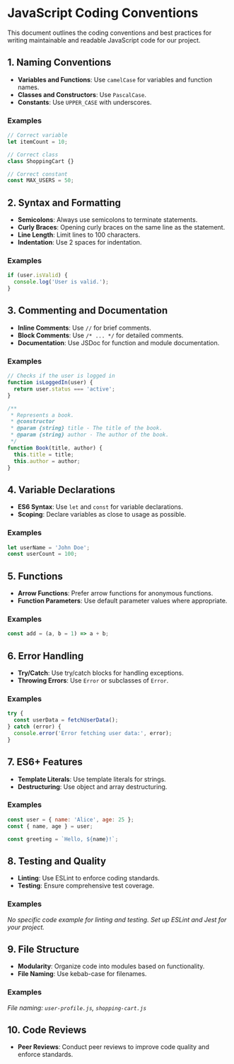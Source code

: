 
# JavaScript Coding Conventions

This document outlines the coding conventions and best practices for writing maintainable and readable JavaScript code for our project.

## 1. Naming Conventions

- **Variables and Functions**: Use `camelCase` for variables and function names.
- **Classes and Constructors**: Use `PascalCase`.
- **Constants**: Use `UPPER_CASE` with underscores.

### Examples
```javascript
// Correct variable
let itemCount = 10;

// Correct class
class ShoppingCart {}

// Correct constant
const MAX_USERS = 50;
```

## 2. Syntax and Formatting

- **Semicolons**: Always use semicolons to terminate statements.
- **Curly Braces**: Opening curly braces on the same line as the statement.
- **Line Length**: Limit lines to 100 characters.
- **Indentation**: Use 2 spaces for indentation.

### Examples
```javascript
if (user.isValid) {
  console.log('User is valid.');
}
```

## 3. Commenting and Documentation

- **Inline Comments**: Use `//` for brief comments.
- **Block Comments**: Use `/* ... */` for detailed comments.
- **Documentation**: Use JSDoc for function and module documentation.

### Examples
```javascript
// Checks if the user is logged in
function isLoggedIn(user) {
  return user.status === 'active';
}

/**
 * Represents a book.
 * @constructor
 * @param {string} title - The title of the book.
 * @param {string} author - The author of the book.
 */
function Book(title, author) {
  this.title = title;
  this.author = author;
}
```

## 4. Variable Declarations

- **ES6 Syntax**: Use `let` and `const` for variable declarations.
- **Scoping**: Declare variables as close to usage as possible.

### Examples
```javascript
let userName = 'John Doe';
const userCount = 100;
```

## 5. Functions

- **Arrow Functions**: Prefer arrow functions for anonymous functions.
- **Function Parameters**: Use default parameter values where appropriate.

### Examples
```javascript
const add = (a, b = 1) => a + b;
```

## 6. Error Handling

- **Try/Catch**: Use try/catch blocks for handling exceptions.
- **Throwing Errors**: Use `Error` or subclasses of `Error`.

### Examples
```javascript
try {
  const userData = fetchUserData();
} catch (error) {
  console.error('Error fetching user data:', error);
}
```

## 7. ES6+ Features

- **Template Literals**: Use template literals for strings.
- **Destructuring**: Use object and array destructuring.

### Examples
```javascript
const user = { name: 'Alice', age: 25 };
const { name, age } = user;

const greeting = `Hello, ${name}!`;
```

## 8. Testing and Quality

- **Linting**: Use ESLint to enforce coding standards.
- **Testing**: Ensure comprehensive test coverage.

### Examples
_No specific code example for linting and testing. Set up ESLint and Jest for your project._

## 9. File Structure

- **Modularity**: Organize code into modules based on functionality.
- **File Naming**: Use kebab-case for filenames.

### Examples
_File naming: `user-profile.js`, `shopping-cart.js`_

## 10. Code Reviews

- **Peer Reviews**: Conduct peer reviews to improve code quality and enforce standards.
